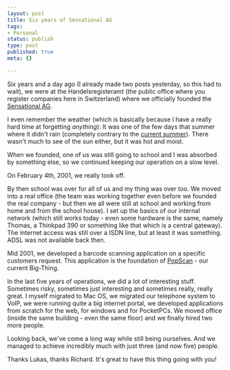 ```yaml
---
layout: post
title: Six years of Sensational AG
tags:
- Personal
status: publish
type: post
published: true
meta: {}

---
```

<p>Six years and a day ago (I already made two posts yesterday, so this had to wait), we were at the Handelsregisteramt (the public office where you register companies here in Switzerland) where we officially founded the <a href="http://www.sensational.ch">Sensational AG</a>.</p>
<p>I even remember the weather (which is basically because I have a really hard time at forgetting <em>anything</em>): It was one of the few days that summer where it didn't rain (completely contrary to the <a href="http://www.gnegg.ch/archives/295-Nice-summer.html">current summer</a>). There wasn't much to see of the sun either, but it was hot and moist.</p>
<p>When we founded, one of us was still going to school and I was absorbed by something else, so we continued keeping our operation on a slow level.</p>
<p>On February 4th, 2001, we really took off.</p>
<p>By then school was over for all of us and my thing was over too. We moved into a real office (the team was working together even before we founded the real company - but then we all were still at school and working from home and from the school house). I set up the basics of our internal network (which still works today - even some hardware is the same, namely Thomas, a Thinkpad 390 or something like that which is a central gateway). The internet access was still over a ISDN line, but at least it was something. ADSL was not available back then.</p>
<p>Mid 2001, we developed a barcode scanning application on a specific customers request. This application is the foundation of <a href="http://www.popscan.ch">PopScan</a> - our current Big-Thing.</p>
<p>In the last five years of operations, we did a lot of interesting stuff. Sometimes risky, sometimes just interesting and sometimes really, really great. I myself migrated to Mac OS, we migrated our telephone system to VoIP, we were running quite a big internet portal, we developed applications from scratch for the web, for windows and for PocketPCs. We moved office (inside the same building - even the same floor) and we finally hired two more people.</p>
<p>Looking back, we've come a long way while still being ourselves. And we managed to achieve incredibly much with just three (and now five) people.</p>
<p>Thanks Lukas, thanks Richard. It's great to have this thing going with you!</p>
